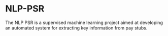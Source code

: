 # NLP-PSR
The NLP PSR is a supervised machine learning project aimed at developing an automated system for extracting key information from pay stubs.

